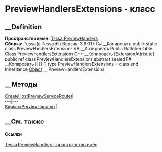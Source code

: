 # PreviewHandlersExtensions - класс
##  __Definition
 **Пространство имён:** [Tessa.PreviewHandlers](N_Tessa_PreviewHandlers.htm)  
 **Сборка:** Tessa (в Tessa.dll) Версия: 3.6.0.17
C# __Копировать
     public static class PreviewHandlersExtensions
VB __Копировать
    <ExtensionAttribute>
    Public NotInheritable Class PreviewHandlersExtensions
C++ __Копировать
    [ExtensionAttribute]
    public ref class PreviewHandlersExtensions abstract sealed
F# __Копировать
     [<AbstractClassAttribute>]
    [<SealedAttribute>]
    [<ExtensionAttribute>]
    type PreviewHandlersExtensions = class end
Inheritance
    [Object](https://learn.microsoft.com/dotnet/api/system.object) __ PreviewHandlersExtensions
##  __Методы
[CreateHostPreviewServiceRouter](M_Tessa_PreviewHandlers_PreviewHandlersExtensions_CreateHostPreviewServiceRouter.htm)|  
---|---  
[RegisterPreviewHandlers](M_Tessa_PreviewHandlers_PreviewHandlersExtensions_RegisterPreviewHandlers.htm)|  
## __См. также
#### Ссылки
[Tessa.PreviewHandlers - пространство имён](N_Tessa_PreviewHandlers.htm)
